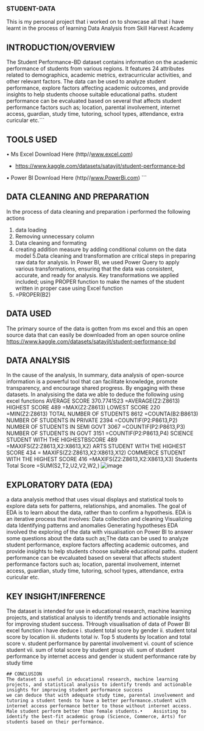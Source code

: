 ### STUDENT-DATA
This is my personal project that i worked on to showcase all that i have learnt in the process of learning Data Analysis from Skill Harvest Academy
## INTRODUCTION/OVERVIEW
The Student Performance-BD dataset contains information on the academic performance of students from various regions. It features 24 attributes related to demographics, academic metrics, extracurricular activities, and other relevant factors. The data can be used to analyze student performance, explore factors affecting academic outcomes, and provide insights to help students choose suitable educational paths. student performance can be evcaluated based on several that affects student performance factors such as; location, parental involvement, internet access, guardian, study time, tutoring, school types, attendance, extra curicular etc.```
## TOOLS USED
•	Ms Excel Download Here (http//www.excel.com) 
* https://www.kaggle.com/datasets/satayjit/student-performance-bd

•	Power BI Download Here (http//www.PowerBi.com) ```

## DATA CLEANING AND PREPARATION
In the process of data cleaning and preparation i performed the following actions
1.	data loading
2.	Removing unnecessary column
3.	Data cleaning and formating
4.	creating addition measure by adding conditional column on the data model 5.Data cleaning and transformation are critical steps in preparing raw data for analysis. In Power BI, we used Power Query to apply various transformations, ensuring that the data was consistent, accurate, and ready for analysis. Key transformations we applied included; using PROPER function to make the names of the student written in proper case using Excel function
5.	=PROPER(B2)
## DATA USED
The primary source of the data is gotten from ms excel and this an open source data that can easily be downloaded from an open source online
https://www.kaggle.com/datasets/satayjit/student-performance-bd

## DATA ANALYSIS
In the cause of the analysis, In summary, data analysis of open-source information is a powerful tool that can facilitate knowledge, promote transparency, and encourage shared progress. By engaging with these datasets. In analysising the data we able to deduce the following using excel functions
AVERAGE SCORE	370.7741523 =AVERAGE(Z2:Z8613)
HIGHEST SCORE	489 =MAX(Z2:Z8613)
LOWEST SCORE	220 =MIN(Z2:Z8613)
TOTAL NUMBER OF STUDENTS	8612 =COUNTA(B2:B8613)
NUMBER OF STUDENTS IN PRIVATE 	2394 =COUNTIF(P2:P8613,P2)
NUMBER OF STUDENTS IN  SEMI GOVT 	3067 =COUNTIF(P2:P8613,P3)
NUMBER OF STUDENTS IN GOVT	3151 =COUNTIF(P2:P8613,P4)
SCIENCE STUDENT WITH THE HIGHESTBSCORE	489 =MAXIFS(Z2:Z8613,X2:X8613,X2)
ARTS STUDENT WITH THE HIGHEST SCORE	434 = MAXIFS(Z2:Z8613,X2:X8613,X12)
COMMERCE STUDENT WITH THE HIGHEST SCORE	416 =MAXIFS(Z2:Z8613,X2:X8613,X3)
Students Total Score =SUM(S2,T2,U2,V2,W2,)
![image](https://github.com/user-attachments/assets/57fb07b5-db3a-47b6-8d3c-eff120276f42)


## EXPLORATORY DATA (EDA)
a data analysis method that uses visual displays and statistical tools to explore data sets for patterns, relationships, and anomalies. The goal of EDA is to learn about the data, rather than to confirm a hypothesis. EDA is an iterative process that involves: Data collection and cleaning Visualizing data Identifying patterns and anomalies Generating hypotheses EDA involved the exploring of the data with visualisation on Power BI to answer some questions about the data such as;The data can be used to analyze student performance, explore factors affecting academic outcomes, and provide insights to help students choose suitable educational paths. student performance can be evcaluated based on several that affects student performance factors such as; location, parental involvement, internet access, guardian, study time, tutoring, school types, attendance, extra curicular etc.

## KEY INSIGHT/INFERENCE
The dataset is intended for use in educational research, machine learning projects, and statistical analysis to identify trends and actionable insights for improving student success. THrough visualisation of data of Power BI excel function i have deduce
i. student total score by gender
ii. student  total score by location
iii. students total
iv. Top 5 students by location and total score
v. student performance by parental involvement
vi. count of science student
vii. sum of total score by student group
viii. sum of student performance by internet access and gender
ix
student performance rate by study time
```
## CONCLUSION
The dataset is useful in educational research, machine learning projects, and statistical analysis to identify trends and actionable insights for improving student performance success
we can deduce that with adequate study time, parental involvement and tutoring a student tends to have a better performance.student with internet access performance better to those without internet access. Male student perform better than female students.•	Assisting to identify the best-fit academic group (Science, Commerce, Arts) for students based on their performance.

